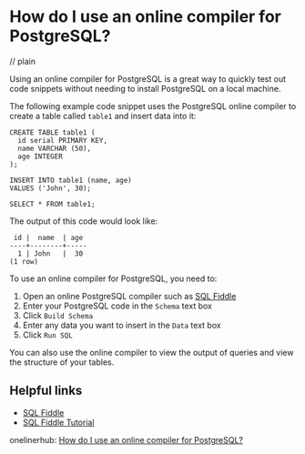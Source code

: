 # How do I use an online compiler for PostgreSQL?
// plain

Using an online compiler for PostgreSQL is a great way to quickly test out code snippets without needing to install PostgreSQL on a local machine.

The following example code snippet uses the PostgreSQL online compiler to create a table called `table1` and insert data into it:

```
CREATE TABLE table1 (
  id serial PRIMARY KEY,
  name VARCHAR (50),
  age INTEGER
);

INSERT INTO table1 (name, age)
VALUES ('John', 30);

SELECT * FROM table1;
```

The output of this code would look like:

```
 id |  name  | age
----+--------+-----
  1 | John   |  30
(1 row)
```

To use an online compiler for PostgreSQL, you need to:
1. Open an online PostgreSQL compiler such as [SQL Fiddle](http://sqlfiddle.com/#!17/b3c3c/1)
2. Enter your PostgreSQL code in the `Schema` text box
3. Click `Build Schema`
4. Enter any data you want to insert in the `Data` text box
5. Click `Run SQL`

You can also use the online compiler to view the output of queries and view the structure of your tables.

## Helpful links
- [SQL Fiddle](http://sqlfiddle.com/#!17/b3c3c/1)
- [SQL Fiddle Tutorial](https://www.tutorialspoint.com/sqlfiddle)

onelinerhub: [How do I use an online compiler for PostgreSQL?](https://onelinerhub.com/postgresql/how-do-i-use-an-online-compiler-for-postgresql)
